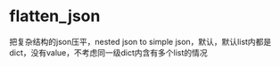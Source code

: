 # flatten_json
把复杂结构的json压平，nested json to simple json，默认，默认list内都是dict，没有value，不考虑同一级dict内含有多个list的情况
